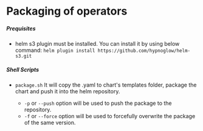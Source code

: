 # Packaging of operators

##### Prequisites
- helm s3 plugin must be installed. You can install it by using below command: 
  ```helm plugin install https://github.com/hypnoglow/helm-s3.git```

##### Shell Scripts
- `package.sh`
It will copy the .yaml to chart's templates folder, package the chart and push it into the helm repository.
  
  - `-p` or `--push` option will be used to push the package to the repository.
  - `-f` or `--force` option will be used to forcefully overwrite the package of the same version.
